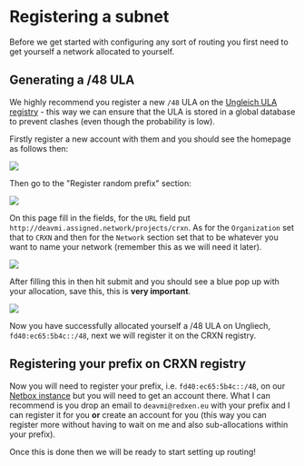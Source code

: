 Registering a subnet
====================

Before we get started with configuring any sort of routing you first need to get yourself a network allocated to yourself.

## Generating a /48 ULA

We highly recommend you register a new `/48` ULA on the [Ungleich ULA registry](https://ula.ungleich.ch/) - this way we can ensure that the ULA is stored in a global database to prevent clashes (even though the probability is low).

Firstly register a new account with them and you should see the homepage as follows then:

![](/img/prefix_registration/homepage_ungleich.png)

Then go to the "Register random prefix" section:

![](/img/prefix_registration/register_ungleich.png)

On this page fill in the fields, for the `URL` field put `http://deavmi.assigned.network/projects/crxn`. As for the `Organization` set that to `CRXN` and then for the `Network` section set that to be whatever you want to name your network (remember this as we will need it later).

![](/img/prefix_registration/prefix_page_ungleich.png)

After filling this in then hit submit and you should see a blue pop up with your allocation, save this, this is **very important**.

![](/img/prefix_registration/generated_prefix.png)

Now you have successfully allocated yourself a /48 ULA on Ungliech, `fd40:ec65:5b4c::/48`, next we will register it on the CRXN registry.

## Registering your prefix on CRXN registry

Now you will need to register your prefix, i.e. `fd40:ec65:5b4c::/48`, on our [Netbox instance](http://crxn.chrisnew.de/netbox) but you will need to get an account there. What I can recommend is you drop an email to `deavmi@redxen.eu` with your prefix and I can register it for you **or** create an account for you (this way you can register more without having to wait on me and also sub-allocations within your prefix).

Once this is done then we will be ready to start setting up routing!